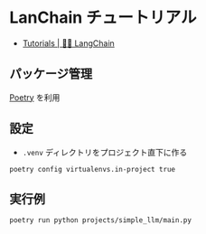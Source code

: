 # LanChain チュートリアル

- [Tutorials | 🦜️🔗 LangChain](https://python.langchain.com/docs/tutorials/)

## パッケージ管理

[Poetry](https://python-poetry.org/) を利用

## 設定

- `.venv` ディレクトリをプロジェクト直下に作る

```
poetry config virtualenvs.in-project true
```

## 実行例

```
poetry run python projects/simple_llm/main.py
```
